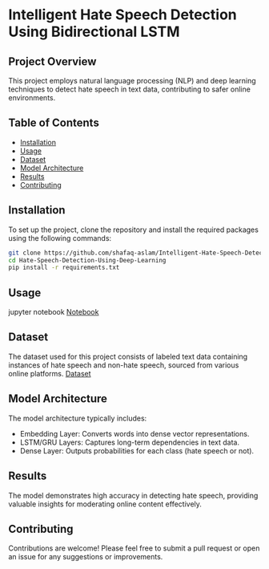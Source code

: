 # Intelligent Hate Speech Detection Using Bidirectional LSTM

## Project Overview
This project employs natural language processing (NLP) and deep learning techniques to detect hate speech in text data, contributing to safer online environments.

## Table of Contents
- [Installation](#installation)
- [Usage](#usage)
- [Dataset](#dataset)
- [Model Architecture](#model-architecture)
- [Results](#results)
- [Contributing](#contributing)

## Installation
To set up the project, clone the repository and install the required packages using the following commands:

```bash
git clone https://github.com/shafaq-aslam/Intelligent-Hate-Speech-Detection-Using-Bidirectional-LSTM.git
cd Hate-Speech-Detection-Using-Deep-Learning
pip install -r requirements.txt
```
## Usage
jupyter notebook <a href = "notebook.ipynb"> Notebook <a/>

## Dataset
The dataset used for this project consists of labeled text data containing instances of hate speech and non-hate speech, sourced from various online platforms. <a href = "Dataset.csv">Dataset<a/>

## Model Architecture
The model architecture typically includes:
<ul>
  <li>Embedding Layer: Converts words into dense vector representations.</li>
  <li>LSTM/GRU Layers: Captures long-term dependencies in text data.</li>
  <li>Dense Layer: Outputs probabilities for each class (hate speech or not).</li>
</ul>

## Results
The model demonstrates high accuracy in detecting hate speech, providing valuable insights for moderating online content effectively.

## Contributing
Contributions are welcome! Please feel free to submit a pull request or open an issue for any suggestions or improvements.

